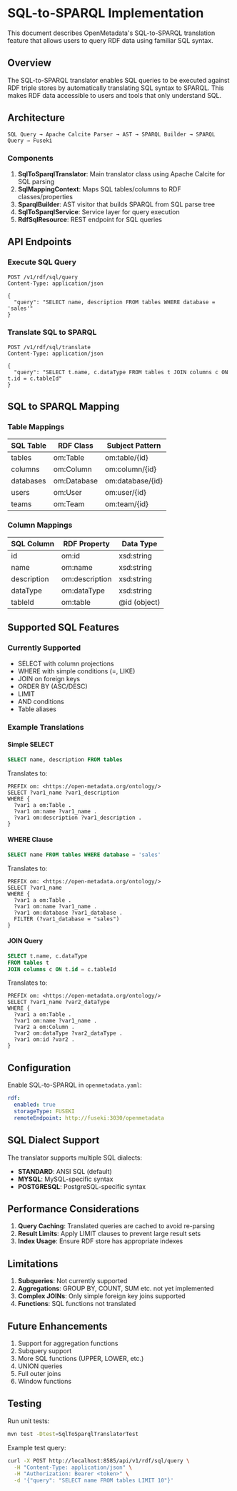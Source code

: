 # SQL-to-SPARQL Implementation

This document describes OpenMetadata's SQL-to-SPARQL translation feature that allows users to query RDF data using familiar SQL syntax.

## Overview

The SQL-to-SPARQL translator enables SQL queries to be executed against RDF triple stores by automatically translating SQL syntax to SPARQL. This makes RDF data accessible to users and tools that only understand SQL.

## Architecture

```
SQL Query → Apache Calcite Parser → AST → SPARQL Builder → SPARQL Query → Fuseki
```

### Components

1. **SqlToSparqlTranslator**: Main translator class using Apache Calcite for SQL parsing
2. **SqlMappingContext**: Maps SQL tables/columns to RDF classes/properties
3. **SparqlBuilder**: AST visitor that builds SPARQL from SQL parse tree
4. **SqlToSparqlService**: Service layer for query execution
5. **RdfSqlResource**: REST endpoint for SQL queries

## API Endpoints

### Execute SQL Query
```
POST /v1/rdf/sql/query
Content-Type: application/json

{
  "query": "SELECT name, description FROM tables WHERE database = 'sales'"
}
```

### Translate SQL to SPARQL
```
POST /v1/rdf/sql/translate
Content-Type: application/json

{
  "query": "SELECT t.name, c.dataType FROM tables t JOIN columns c ON t.id = c.tableId"
}
```

## SQL to SPARQL Mapping

### Table Mappings

| SQL Table | RDF Class | Subject Pattern |
|-----------|-----------|-----------------|
| tables | om:Table | om:table/{id} |
| columns | om:Column | om:column/{id} |
| databases | om:Database | om:database/{id} |
| users | om:User | om:user/{id} |
| teams | om:Team | om:team/{id} |

### Column Mappings

| SQL Column | RDF Property | Data Type |
|------------|--------------|-----------|
| id | om:id | xsd:string |
| name | om:name | xsd:string |
| description | om:description | xsd:string |
| dataType | om:dataType | xsd:string |
| tableId | om:table | @id (object) |

## Supported SQL Features

### Currently Supported
- SELECT with column projections
- WHERE with simple conditions (=, LIKE)
- JOIN on foreign keys
- ORDER BY (ASC/DESC)
- LIMIT
- AND conditions
- Table aliases

### Example Translations

#### Simple SELECT
```sql
SELECT name, description FROM tables
```
Translates to:
```sparql
PREFIX om: <https://open-metadata.org/ontology/>
SELECT ?var1_name ?var1_description
WHERE {
  ?var1 a om:Table .
  ?var1 om:name ?var1_name .
  ?var1 om:description ?var1_description .
}
```

#### WHERE Clause
```sql
SELECT name FROM tables WHERE database = 'sales'
```
Translates to:
```sparql
PREFIX om: <https://open-metadata.org/ontology/>
SELECT ?var1_name
WHERE {
  ?var1 a om:Table .
  ?var1 om:name ?var1_name .
  ?var1 om:database ?var1_database .
  FILTER (?var1_database = "sales")
}
```

#### JOIN Query
```sql
SELECT t.name, c.dataType 
FROM tables t 
JOIN columns c ON t.id = c.tableId
```
Translates to:
```sparql
PREFIX om: <https://open-metadata.org/ontology/>
SELECT ?var1_name ?var2_dataType
WHERE {
  ?var1 a om:Table .
  ?var1 om:name ?var1_name .
  ?var2 a om:Column .
  ?var2 om:dataType ?var2_dataType .
  ?var1 om:id ?var2 .
}
```

## Configuration

Enable SQL-to-SPARQL in `openmetadata.yaml`:
```yaml
rdf:
  enabled: true
  storageType: FUSEKI
  remoteEndpoint: http://fuseki:3030/openmetadata
```

## SQL Dialect Support

The translator supports multiple SQL dialects:
- **STANDARD**: ANSI SQL (default)
- **MYSQL**: MySQL-specific syntax
- **POSTGRESQL**: PostgreSQL-specific syntax

## Performance Considerations

1. **Query Caching**: Translated queries are cached to avoid re-parsing
2. **Result Limits**: Apply LIMIT clauses to prevent large result sets
3. **Index Usage**: Ensure RDF store has appropriate indexes

## Limitations

1. **Subqueries**: Not currently supported
2. **Aggregations**: GROUP BY, COUNT, SUM etc. not yet implemented
3. **Complex JOINs**: Only simple foreign key joins supported
4. **Functions**: SQL functions not translated

## Future Enhancements

1. Support for aggregation functions
2. Subquery support
3. More SQL functions (UPPER, LOWER, etc.)
4. UNION queries
5. Full outer joins
6. Window functions

## Testing

Run unit tests:
```bash
mvn test -Dtest=SqlToSparqlTranslatorTest
```

Example test query:
```bash
curl -X POST http://localhost:8585/api/v1/rdf/sql/query \
  -H "Content-Type: application/json" \
  -H "Authorization: Bearer <token>" \
  -d '{"query": "SELECT name FROM tables LIMIT 10"}'
```